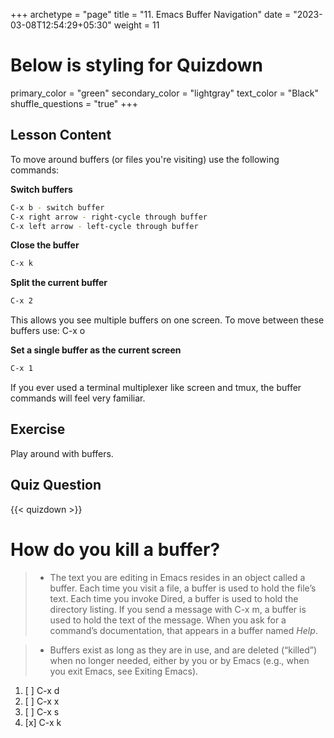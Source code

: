 +++
archetype = "page"
title = "11. Emacs Buffer Navigation"
date = "2023-03-08T12:54:29+05:30"
weight = 11
# Below is styling for Quizdown
primary_color = "green"
secondary_color = "lightgray"
text_color = "Black"
shuffle_questions = "true"
+++

## Lesson Content

To move around buffers (or files you're visiting) use the following commands:

**Switch buffers**

```bash
C-x b - switch buffer
C-x right arrow - right-cycle through buffer
C-x left arrow - left-cycle through buffer
```

**Close the buffer**

```bash
C-x k
```

**Split the current buffer**

```bash
C-x 2
```

This allows you see multiple buffers on one screen. To move between these buffers use: C-x o

**Set a single buffer as the current screen**

```bash
C-x 1
```

If you ever used a terminal multiplexer like screen and tmux, the buffer commands will feel very familiar.

## Exercise

Play around with buffers.

## Quiz Question

{{< quizdown >}}

# How do you kill a buffer?

> - The text you are editing in Emacs resides in an object called a buffer. Each time you visit a file, a buffer is used to hold the file’s text. Each time you invoke Dired, a buffer is used to hold the directory listing. If you send a message with C-x m, a buffer is used to hold the text of the message. When you ask for a command’s documentation, that appears in a buffer named *Help*.

> - Buffers exist as long as they are in use, and are deleted (“killed”) when no longer needed, either by you or by Emacs (e.g., when you exit Emacs, see Exiting Emacs). 

1. [ ] C-x d
2. [ ] C-x x
3. [ ] C-x s
4. [x] C-x k